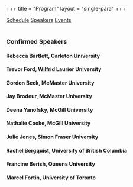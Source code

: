 +++
title = "Program"
layout = "single-para"
+++

<div class="program expanded button-group">
  <a href="../schedule" class="button">Schedule</a>
  <a href="../speakers" class="button active">Speakers</a>
  <a href="../events" class="button">Events</a>
</div>
<br />

### Confirmed Speakers

#### Rebecca Bartlett, Carleton University
#### Trevor Ford, Wilfrid Laurier University
#### Gordon Beck, McMaster University
#### Jay Brodeur, McMaster University
#### Deena Yanofsky, McGill University
#### Nathalie Cooke, McGill University
#### Julie Jones, Simon Fraser University
#### Rachel Bergquist, University of British Columbia
#### Francine Berish, Queens University
#### Marcel Fortin, University of Toronto




